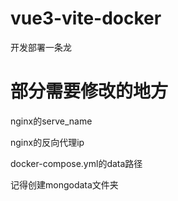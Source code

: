 # vue3-vite-docker
开发部署一条龙

# 部分需要修改的地方

nginx的serve_name

nginx的反向代理ip

docker-compose.yml的data路径

记得创建mongodata文件夹
